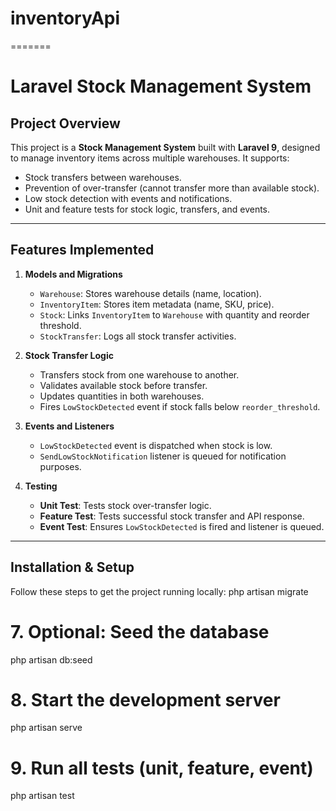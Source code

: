 # inventoryApi
=======
# Laravel Stock Management System

## Project Overview

This project is a **Stock Management System** built with **Laravel 9**, designed to manage inventory items across multiple warehouses. It supports:

- Stock transfers between warehouses.
- Prevention of over-transfer (cannot transfer more than available stock).
- Low stock detection with events and notifications.
- Unit and feature tests for stock logic, transfers, and events.

---

## Features Implemented

1. **Models and Migrations**
   - `Warehouse`: Stores warehouse details (name, location).
   - `InventoryItem`: Stores item metadata (name, SKU, price).
   - `Stock`: Links `InventoryItem` to `Warehouse` with quantity and reorder threshold.
   - `StockTransfer`: Logs all stock transfer activities.

2. **Stock Transfer Logic**
   - Transfers stock from one warehouse to another.
   - Validates available stock before transfer.
   - Updates quantities in both warehouses.
   - Fires `LowStockDetected` event if stock falls below `reorder_threshold`.

3. **Events and Listeners**
   - `LowStockDetected` event is dispatched when stock is low.
   - `SendLowStockNotification` listener is queued for notification purposes.

4. **Testing**
   - **Unit Test**: Tests stock over-transfer logic.
   - **Feature Test**: Tests successful stock transfer and API response.
   - **Event Test**: Ensures `LowStockDetected` is fired and listener is queued.

---

## Installation & Setup

Follow these steps to get the project running locally:
php artisan migrate

# 7. Optional: Seed the database
php artisan db:seed

# 8. Start the development server
php artisan serve

# 9. Run all tests (unit, feature, event)
php artisan test

